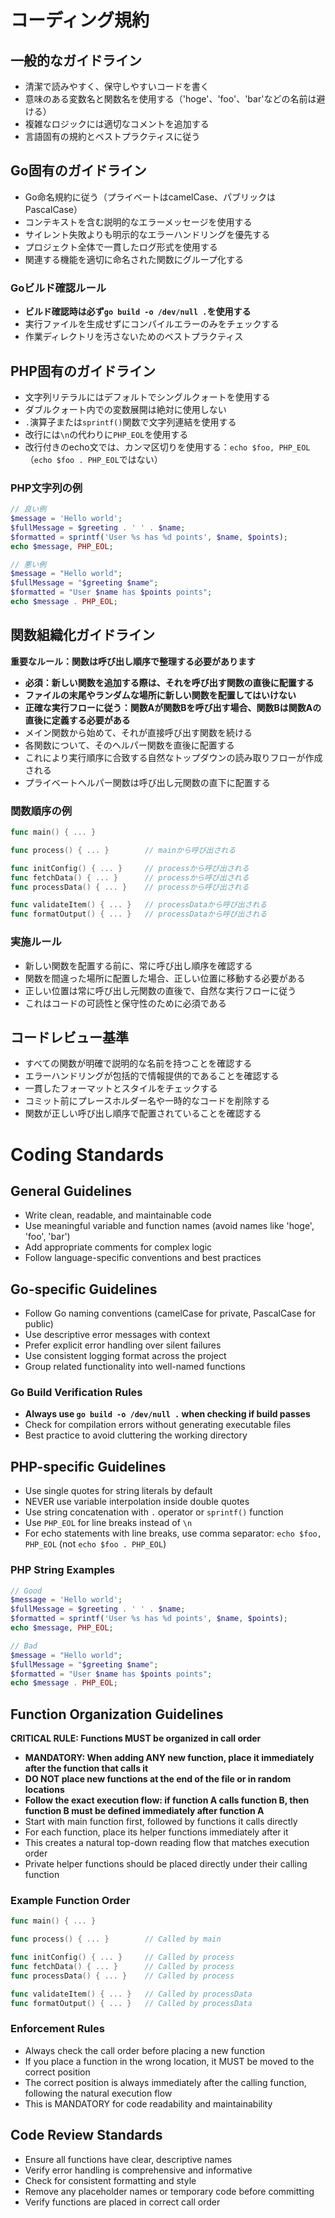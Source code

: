 # コーディング規約

## 一般的なガイドライン
- 清潔で読みやすく、保守しやすいコードを書く
- 意味のある変数名と関数名を使用する（'hoge'、'foo'、'bar'などの名前は避ける）
- 複雑なロジックには適切なコメントを追加する
- 言語固有の規約とベストプラクティスに従う

## Go固有のガイドライン
- Go命名規約に従う（プライベートはcamelCase、パブリックはPascalCase）
- コンテキストを含む説明的なエラーメッセージを使用する
- サイレント失敗よりも明示的なエラーハンドリングを優先する
- プロジェクト全体で一貫したログ形式を使用する
- 関連する機能を適切に命名された関数にグループ化する

### Goビルド確認ルール
- **ビルド確認時は必ず`go build -o /dev/null .`を使用する**
- 実行ファイルを生成せずにコンパイルエラーのみをチェックする
- 作業ディレクトリを汚さないためのベストプラクティス

## PHP固有のガイドライン
- 文字列リテラルにはデフォルトでシングルクォートを使用する
- ダブルクォート内での変数展開は絶対に使用しない
- `.`演算子または`sprintf()`関数で文字列連結を使用する
- 改行には`\n`の代わりに`PHP_EOL`を使用する
- 改行付きのecho文では、カンマ区切りを使用する：`echo $foo, PHP_EOL`（`echo $foo . PHP_EOL`ではない）

### PHP文字列の例
```php
// 良い例
$message = 'Hello world';
$fullMessage = $greeting . ' ' . $name;
$formatted = sprintf('User %s has %d points', $name, $points);
echo $message, PHP_EOL;

// 悪い例
$message = "Hello world";
$fullMessage = "$greeting $name";
$formatted = "User $name has $points points";
echo $message . PHP_EOL;
```

## 関数組織化ガイドライン
**重要なルール：関数は呼び出し順序で整理する必要があります**

- **必須：新しい関数を追加する際は、それを呼び出す関数の直後に配置する**
- **ファイルの末尾やランダムな場所に新しい関数を配置してはいけない**
- **正確な実行フローに従う：関数Aが関数Bを呼び出す場合、関数Bは関数Aの直後に定義する必要がある**
- メイン関数から始めて、それが直接呼び出す関数を続ける
- 各関数について、そのヘルパー関数を直後に配置する
- これにより実行順序に合致する自然なトップダウンの読み取りフローが作成される
- プライベートヘルパー関数は呼び出し元関数の直下に配置する

### 関数順序の例
```go
func main() { ... }

func process() { ... }        // mainから呼び出される

func initConfig() { ... }     // processから呼び出される
func fetchData() { ... }      // processから呼び出される
func processData() { ... }    // processから呼び出される

func validateItem() { ... }   // processDataから呼び出される
func formatOutput() { ... }   // processDataから呼び出される
```

### 実施ルール
- 新しい関数を配置する前に、常に呼び出し順序を確認する
- 関数を間違った場所に配置した場合、正しい位置に移動する必要がある
- 正しい位置は常に呼び出し元関数の直後で、自然な実行フローに従う
- これはコードの可読性と保守性のために必須である

## コードレビュー基準
- すべての関数が明確で説明的な名前を持つことを確認する
- エラーハンドリングが包括的で情報提供的であることを確認する
- 一貫したフォーマットとスタイルをチェックする
- コミット前にプレースホルダー名や一時的なコードを削除する
- 関数が正しい呼び出し順序で配置されていることを確認する

# Coding Standards

## General Guidelines
- Write clean, readable, and maintainable code
- Use meaningful variable and function names (avoid names like 'hoge', 'foo', 'bar')
- Add appropriate comments for complex logic
- Follow language-specific conventions and best practices

## Go-specific Guidelines
- Follow Go naming conventions (camelCase for private, PascalCase for public)
- Use descriptive error messages with context
- Prefer explicit error handling over silent failures
- Use consistent logging format across the project
- Group related functionality into well-named functions

### Go Build Verification Rules
- **Always use `go build -o /dev/null .` when checking if build passes**
- Check for compilation errors without generating executable files
- Best practice to avoid cluttering the working directory

## PHP-specific Guidelines
- Use single quotes for string literals by default
- NEVER use variable interpolation inside double quotes
- Use string concatenation with `.` operator or `sprintf()` function
- Use `PHP_EOL` for line breaks instead of `\n`
- For echo statements with line breaks, use comma separator: `echo $foo, PHP_EOL` (not `echo $foo . PHP_EOL`)

### PHP String Examples
```php
// Good
$message = 'Hello world';
$fullMessage = $greeting . ' ' . $name;
$formatted = sprintf('User %s has %d points', $name, $points);
echo $message, PHP_EOL;

// Bad
$message = "Hello world";
$fullMessage = "$greeting $name";
$formatted = "User $name has $points points";
echo $message . PHP_EOL;
```

## Function Organization Guidelines
**CRITICAL RULE: Functions MUST be organized in call order**

- **MANDATORY: When adding ANY new function, place it immediately after the function that calls it**
- **DO NOT place new functions at the end of the file or in random locations**
- **Follow the exact execution flow: if function A calls function B, then function B must be defined immediately after function A**
- Start with main function first, followed by functions it calls directly
- For each function, place its helper functions immediately after it
- This creates a natural top-down reading flow that matches execution order
- Private helper functions should be placed directly under their calling function

### Example Function Order
```go
func main() { ... }

func process() { ... }        // Called by main

func initConfig() { ... }     // Called by process
func fetchData() { ... }      // Called by process
func processData() { ... }    // Called by process

func validateItem() { ... }   // Called by processData
func formatOutput() { ... }   // Called by processData
```

### Enforcement Rules
- Always check the call order before placing a new function
- If you place a function in the wrong location, it MUST be moved to the correct position
- The correct position is always immediately after the calling function, following the natural execution flow
- This is MANDATORY for code readability and maintainability

## Code Review Standards
- Ensure all functions have clear, descriptive names
- Verify error handling is comprehensive and informative
- Check for consistent formatting and style
- Remove any placeholder names or temporary code before committing
- Verify functions are placed in correct call order